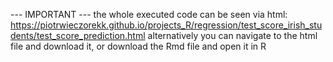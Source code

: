 --- IMPORTANT --- the whole executed code can be seen via html: https://piotrwieczorekk.github.io/projects_R/regression/test_score_irish_students/test_score_prediction.html alternatively you can navigate to the html file and download it, or download the Rmd file and open it in R
